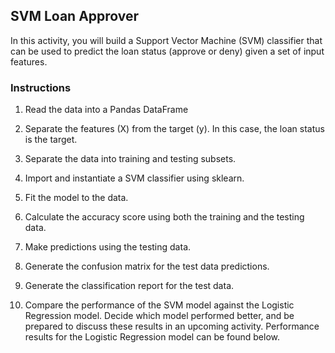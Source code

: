 ## SVM Loan Approver

In this activity, you will build a Support Vector Machine (SVM) classifier that can be used to predict the loan status (approve or deny) given a set of input features.

### Instructions

1. Read the data into a Pandas DataFrame

2. Separate the features (X) from the target (y). In this case, the loan status is the target.

3. Separate the data into training and testing subsets.

4. Import and instantiate a SVM classifier using sklearn.

5. Fit the model to the data.

6. Calculate the accuracy score using both the training and the testing data.

7. Make predictions using the testing data.

8. Generate the confusion matrix for the test data predictions.

9. Generate the classification report for the test data.

10. Compare the performance of the SVM model against the Logistic Regression model. Decide which model performed better, and be prepared to discuss these results in an upcoming activity. Performance results for the Logistic Regression model can be found below.
